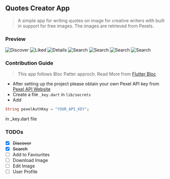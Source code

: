 ## Quotes Creator App
> A simple app for writing quotes on image for creative writers with built in support for free images. The images are retrieved from Pexels.

### Preview

![Discover](screenshots/discover.PNG "Discover")
![Liked](screenshots/liked.PNG "Liked")
![Details](screenshots/details.PNG "Details")
![Search](screenshots/search_uninit.PNG "Search")
![Search](screenshots/search_field.PNG "Search")
![Search](screenshots/search_result.PNG "Search")
![Search](screenshots/saved_search.PNG "Search")

### Contribution Guide

> This app follows Bloc Patter approch. Read More from [Flutter Bloc](https://bloclibrary.dev/#/architecture "Flutter Bloc")

- After setting up the project please obtain your own Pexel API key from [Pexel API Website](https://www.pexels.com/api/ "Pexel API Website")
- Create a file ```_key.dart``` in ```lib/secrets```
- Add
```dart
String pexelAuthKey = "YOUR_API_KEY";
```
in _key.dart file

### TODOs

- [x] ~~Discover~~
- [x] ~~Search~~
- [ ] Add to Favourites
- [ ] Download Image
- [ ] Edit Image
- [ ] User Profile
